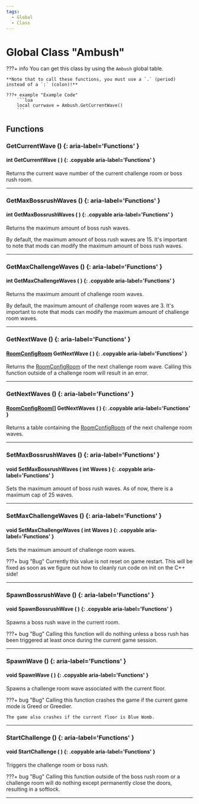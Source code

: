 ```yaml
---
tags:
  - Global
  - Class
---
```

# Global Class "Ambush"

???+ info
    You can get this class by using the `Ambush` global table.

    **Note that to call these functions, you must use a `.` (period) instead of a `:` (colon)!**
    
    ???+ example "Example Code"
        ```lua
        local currwave = Ambush.GetCurrentWave()
        ```
        
## Functions

### GetCurrentWave () {: aria-label='Functions' }
#### int GetCurrentWave ( ) {: .copyable aria-label='Functions' }
Returns the current wave number of the current challenge room or boss rush room.

___
### GetMaxBossrushWaves () {: aria-label='Functions' }
#### int GetMaxBossrushWaves ( ) {: .copyable aria-label='Functions' }
Returns the maximum amount of boss rush waves. 

By default, the maximum amount of boss rush waves are 15. It's important to note that mods can modify the maximum amount of boss rush waves.

___
### GetMaxChallengeWaves () {: aria-label='Functions' }
#### int GetMaxChallengeWaves ( ) {: .copyable aria-label='Functions' }
Returns the maximum amount of challenge room waves. 

By default, the maximum amount of challenge room waves are 3. It's important to note that mods can modify the maximum amount of challenge room waves.

___
### GetNextWave () {: aria-label='Functions' }
#### [RoomConfigRoom](RoomConfigRoom.md) GetNextWave ( ) {: .copyable aria-label='Functions' }
Returns the [RoomConfigRoom](RoomConfigRoom.md) of the next challenge room wave. Calling this function outside of a challenge room will result in an error.

___
### GetNextWaves () {: aria-label='Functions' }
#### [RoomConfigRoom](RoomConfigRoom.md)[] GetNextWaves ( ) {: .copyable aria-label='Functions' }
Returns a table containing the [RoomConfigRoom](RoomConfigRoom.md) of the next challenge room waves.

___
### SetMaxBossrushWaves () {: aria-label='Functions' }
#### void SetMaxBossrushWaves ( int Waves ) {: .copyable aria-label='Functions' }
Sets the maximum amount of boss rush waves. As of now, there is a maximum cap of 25 waves.

___
### SetMaxChallengeWaves () {: aria-label='Functions' }
#### void SetMaxChallengeWaves ( int Waves ) {: .copyable aria-label='Functions' }
Sets the maximum amount of challenge room waves.

???+ bug "Bug"
	Currently this value is not reset on game restart. This will be fixed as soon as we figure out how to cleanly run code on init on the C++ side!
	
___
### SpawnBossrushWave () {: aria-label='Functions' }
#### void SpawnBossrushWave ( ) {: .copyable aria-label='Functions' }
Spawns a boss rush wave in the current room.

???+ bug "Bug"
	Calling this function will do nothing unless a boss rush has been triggered at least once during the current game session.

___
### SpawnWave () {: aria-label='Functions' }
#### void SpawnWave ( ) {: .copyable aria-label='Functions' }
Spawns a challenge room wave associated with the current floor.

???+ bug "Bug"
	Calling this function crashes the game if the current game mode is Greed or Greedier.

    The game also crashes if the current floor is Blue Womb.

___
### StartChallenge () {: aria-label='Functions' }
#### void StartChallenge ( ) {: .copyable aria-label='Functions' }
Triggers the challenge room or boss rush.

???+ bug "Bug"
	Calling this function outside of the boss rush room or a challenge room will do nothing except permanently close the doors, resulting in a softlock.

___